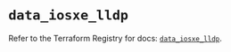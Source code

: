 # `data_iosxe_lldp`

Refer to the Terraform Registry for docs: [`data_iosxe_lldp`](https://registry.terraform.io/providers/ciscodevnet/iosxe/0.9.3/docs/data-sources/lldp).
